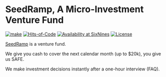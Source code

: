 # SeedRamp, A Micro-Investment Venture Fund

[![make](https://github.com/yegor256/seedramp/actions/workflows/make.yml/badge.svg)](https://github.com/yegor256/seedramp/actions/workflows/make.yml)
[![Hits-of-Code](https://hitsofcode.com/github/yegor256/seedramp)](https://hitsofcode.com/view/github/yegor256/seedramp)
[![Availability at SixNines](https://www.sixnines.io/b/bbf6)](https://www.sixnines.io/h/bbf6)
[![License](https://img.shields.io/badge/license-MIT-green.svg)](https://github.com/yegor256/seedramp/blob/master/LICENSE.txt)

[SeedRamp](http://www.seedramp.com) is a venture fund.

We give you cash to cover the next calendar month (up to $20k), you give us SAFE.

We make investment decisions instantly after a one-hour interview (FAQ).
